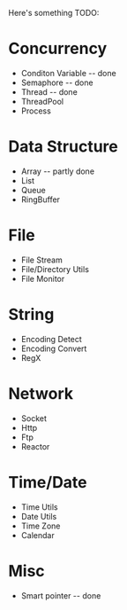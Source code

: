 Here's something TODO:

# Concurrency
* Conditon Variable -- done
* Semaphore -- done
* Thread -- done
* ThreadPool
* Process

# Data Structure
* Array  -- partly done
* List
* Queue
* RingBuffer

# File
* File Stream
* File/Directory Utils
* File Monitor

# String
* Encoding Detect
* Encoding Convert
* RegX

# Network
* Socket
* Http
* Ftp
* Reactor

# Time/Date
* Time Utils
* Date Utils
* Time Zone
* Calendar

# Misc
* Smart pointer -- done
